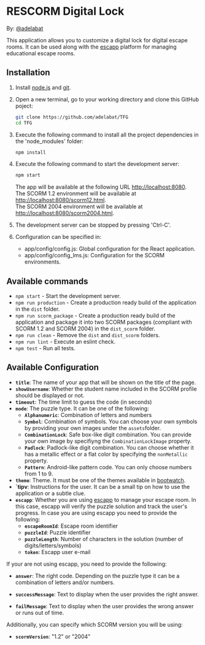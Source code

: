 # RESCORM Digital Lock
By: [@adelabat](http://github.com/adelabat)

This application allows you to customize a digital lock for digital escape rooms. It can be used along with the [escapp](https://escapp.dit.upm.es) platform for managing educational escape rooms.

## Installation
1. Install [node.js](https://nodejs.org/es/download/) and [git](https://git-scm.com/downloads).
2. Open a new terminal, go to your working directory and clone this GitHub poject:
    ```bash
    git clone https://github.com/adelabat/TFG
    cd TFG
    ```
3. Execute the following command to install all the project dependencies in the 'node_modules' folder:
    ```bash
    npm install
    ```
4. Execute the following command to start the development server:
    ```bash
    npm start
    ```
   The app will be available at the following URL [http://localhost:8080](http://localhost:8080).  
   The SCORM 1.2 environment will be available at [http://localhost:8080/scorm12.html](http://localhost:8080/scorm12.html).  
   The SCORM 2004 environment will be available at [http://localhost:8080/scorm2004.html](http://localhost:8080/scorm2004.html).
    
5. The development server can be stopped by pressing 'Ctrl-C'.
6. Configuration can be specified in:  
    * app/config/config.js: Global configuration for the React application.  
    * app/config/config_lms.js: Configuration for the SCORM environments.      

## Available commands

- `npm start` - Start the development server.
- `npm run production` - Create a production ready build of the application in the `dist` folder.
- `npm run scorm_package` - Create a production ready build of the application and package it into two SCORM packages (compliant with SCORM 1.2 and SCORM 2004) in the `dist_scorm` folder.
- `npm run clean` - Remove the `dist` and `dist_scorm` folders.
- `npm run lint` - Execute an eslint check.
- `npm test` - Run all tests.

## Available Configuration
 * **`title`**: The name of your app that will be shown on the title of the page.
 * **`showUsername`**: Whether the student name included in the SCORM profile should be displayed or not.
* **`timeout`**: The time limit to guess the code (in seconds)
* **`mode`**: The puzzle type. It can be one of the following:
  * **`Alphanumeric`**: Combination of letters and numbers
  * **`Symbol`**: Combination of symbols. You can choose your own symbols by providing your own images under the `assets`folder.
  * **`CombinationLock`**: Safe box-like digit combination. You can provide your own image by specifiyng the `CombinationLockImage` property.
  * **`Padlock`**: Padlock-like digit combination. You can choose whether it has a metallic effect or a flat color by specifying the `nonMetallic` property.
  * **`Pattern`**: Android-like pattern code. You can only choose numbers from 1 to 9.
* **`theme`**: Theme. It must be one of the themes available in [bootwatch](https://bootswatch.com/).
* **`tipv**: Instructions for the user. It can be a small tip on how to use the application or a subtle clue.
* **`escapp`**: Whether you are using [escapp](http://escapp.dit.upm.es) to manage your escape room. In this case, escapp will verify the puzzle solution and track the user's progress. In case you are using escapp you need to provide the following:
	* **`escapeRoomId`**: Escape room identifier
	* **`puzzleId`**: Puzzle identifier
   	* **`puzzleLength`**: Number of characters in the solution (number of digits/letters/symbols)
	* **`token`**: Escapp user e-mail
    
If your are not using escapp, you need to provide the following:
* **`answer`**: The right code. Depending on the puzzle type it can be a combination of letters and/or numbers.

* **`successMessage`**: Text to display when the user provides the right answer.
* **`failMessage`**: Text to display when the user provides the wrong answer or runs out of time.

Additionally, you can specify which SCORM version you will be using:
 * **`scormVersion`**: "1.2" or "2004"
      
